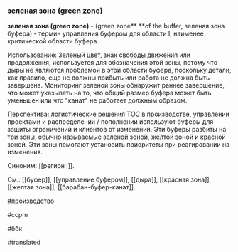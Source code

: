 ### зеленая зона (green zone)

**зеленая зона (green zone)** - (green zone** **of the buffer, зеленая зона буфера) - термин управления буфером для области I, наименее критической области буфера.

Использование: Зеленый цвет, знак свободы движения или продолжения, используется для обозначения этой зоны, потому что дыры не являются проблемой в этой области буфера, поскольку детали, как правило, еще не должны прибыть или работа не должна быть завершена. Мониторинг зеленой зоны обнаружит раннее завершение, что может указывать на то, что общий размер буфера может быть уменьшен или что "канат" не работает должным образом.

Перспектива: логистические решения TOC в производстве, управлении проектами и распределении / пополнении используют буферы для защиты ограничений и клиентов от изменений. Эти буферы разбиты на три зоны, обычно называемые зеленой зоной, желтой зоной и красной зоной. Эти зоны помогают установить приоритеты при реагировании на изменения.

Синоним: [[регион I]].

См.: [[буфер]], [[управление буфером]], [[дыра]], [[красная зона]], [[желтая зона]], [[барабан-буфер-канат]].

#производство

#ccpm

#ббк

#translated
